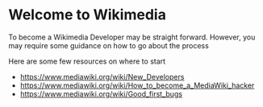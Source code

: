 # Welcome to Wikimedia
To become a Wikimedia Developer may be straight forward. However, you may require some guidance on how to go about the process

Here are some few resources on where to start

* https://www.mediawiki.org/wiki/New_Developers
* https://www.mediawiki.org/wiki/How_to_become_a_MediaWiki_hacker
* https://www.mediawiki.org/wiki/Good_first_bugs
